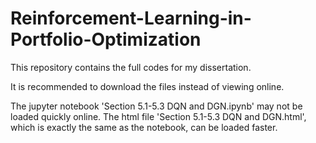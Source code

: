 # Reinforcement-Learning-in-Portfolio-Optimization

This repository contains the full codes for my dissertation.

It is recommended to download the files instead of viewing online. 

The jupyter notebook 'Section 5.1-5.3 DQN and DGN.ipynb' may not be loaded quickly online. The html file 'Section 5.1-5.3 DQN and DGN.html', which is exactly the same as the notebook, can be loaded faster. 
